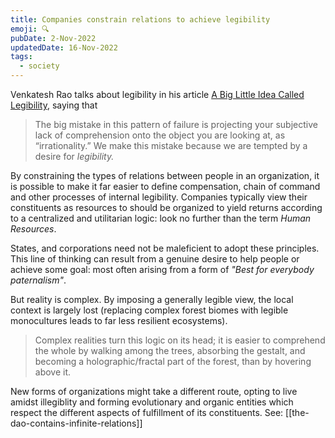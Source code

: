 ```yaml
---
title: Companies constrain relations to achieve legibility
emoji: 🔍
pubDate: 2-Nov-2022
updatedDate: 16-Nov-2022
tags:
  - society
---
```


Venkatesh Rao talks about legibility in his article [A Big Little Idea Called Legibility](https://www.ribbonfarm.com/2010/07/26/a-big-little-idea-called-legibility/), saying that

>The big mistake in this pattern of failure is projecting your subjective lack of comprehension onto the object you are looking at, as “irrationality.” We make this mistake because we are tempted by a desire for _legibility._

By constraining the types of relations between people in an organization, it is possible to make it far easier to define compensation, chain of command and other processes of internal legibility. Companies typically view their constituents as resources to should be organized to yield returns according to a centralized and utilitarian logic: look no further than the term _Human Resources_.

States, and corporations need not be maleficient to adopt these principles. This line of thinking can result from a genuine desire to help people or achieve some goal: most often arising from a form of _"Best for everybody paternalism"_.

But reality is complex. By imposing a generally legible view, the local context is largely lost (replacing complex forest biomes with legible monocultures leads to far less resilient ecosystems).

> Complex realities turn this logic on its head; it is easier to comprehend the whole by walking among the trees, absorbing the gestalt, and becoming a holographic/fractal part of the forest, than by hovering above it.

New forms of organizations might take a different route, opting to live amidst illegiblity and forming evolutionary and organic entities which respect the different aspects of fulfillment of its constituents. See: [[the-dao-contains-infinite-relations]]

